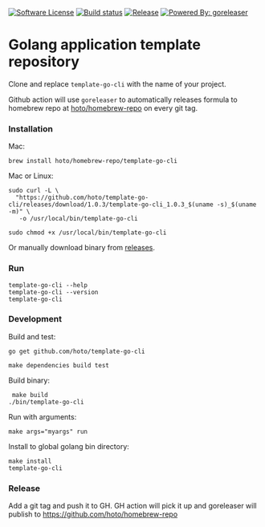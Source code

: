 [![Software License](https://img.shields.io/badge/license-MIT-brightgreen.svg?style=flat-square)](/LICENSE)
[![Build status](https://github.com/hoto/template-go-cli/workflows/Build%20and%20test/badge.svg?branch=master)](https://github.com/hoto/template-go-cli/actions)
[![Release](https://img.shields.io/github/release/hoto/template-go-cli.svg?style=flat-square)](https://github.com/hoto/template-go-cli/releases/latest)
[![Powered By: goreleaser](https://img.shields.io/badge/powered%20by-goreleaser-green.svg?style=flat-square)](https://github.com/goreleaser/goreleaser)

# Golang application template repository

Clone and replace `template-go-cli` with the name of your project.

Github action will use `goreleaser` to automatically releases formula to homebrew repo at [hoto/homebrew-repo](https://github.com/hoto/homebrew-repo) on every git tag.

### Installation
    
Mac:

    brew install hoto/homebrew-repo/template-go-cli

Mac or Linux:

    sudo curl -L \
      "https://github.com/hoto/template-go-cli/releases/download/1.0.3/template-go-cli_1.0.3_$(uname -s)_$(uname -m)" \
       -o /usr/local/bin/template-go-cli

    sudo chmod +x /usr/local/bin/template-go-cli
    
Or manually download binary from [releases](https://github.com/hoto/template-go-cli/releases).
    
### Run

    template-go-cli --help
    template-go-cli --version
    template-go-cli
    
### Development

Build and test:

    go get github.com/hoto/template-go-cli
    
    make dependencies build test
    
Build binary:

     make build
    ./bin/template-go-cli

Run with arguments:

    make args="myargs" run

Install to global golang bin directory:

    make install
    template-go-cli
    
### Release

Add a git tag and push it to GH. 
GH action will pick it up and goreleaser will publish to https://github.com/hoto/homebrew-repo